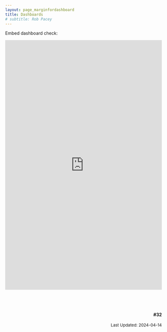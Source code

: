 ```yaml
---
layout: page_marginfordashboard
title: Dashboards
# subtitle: Rob Pacey
---
```


Embed dashboard check:

<div style="text-align: center;">
  <iframe src="https://public.tableau.com/views/ExpectedSavePercentage/Dashboard1?:showVizHome=no&:embed=true" 
          width="100%" 
          height="800" 
          frameborder="0" 
          scrolling="no"></iframe>
</div>

<br>
<br>
<br>

<div style="text-align:right;">
  <h4 style="display:inline-block; margin-bottom: 0;">#32</h4><br>
  <br>
  <span style="font-size: small;">Last Updated: 2024-04-14</span>
</div>